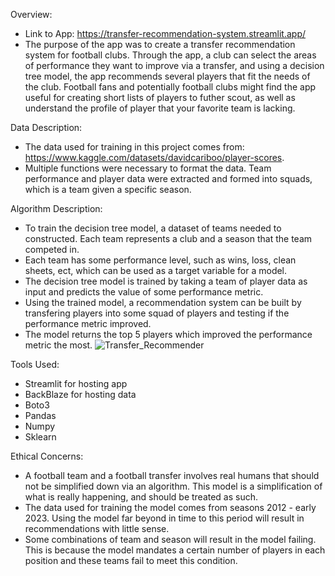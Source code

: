 Overview:
- Link to App: https://transfer-recommendation-system.streamlit.app/
- The purpose of the app was to create a transfer recommendation system for football clubs.
  Through the app, a club can select the areas of performance they want to improve via a transfer,
  and using a decision tree model, the app recommends several players that fit the needs of the club.
  Football fans and potentially football clubs might find the app useful for creating short lists of players to futher scout,
  as well as understand the profile of player that your favorite team is lacking.

Data Description:
- The data used for training in this project comes from: https://www.kaggle.com/datasets/davidcariboo/player-scores.
- Multiple functions were necessary to format the data. Team performance and player data were extracted and formed into squads, which is a team given a specific season.


Algorithm Description:
- To train the decision tree model, a dataset of teams needed to constructed. Each team represents a club and a season that the team competed in.
- Each team has some performance level, such as wins, loss, clean sheets, ect, which can be used as a target variable for a model.
- The decision tree model is trained by taking a team of player data as input and predicts the value of some performance metric.
- Using the trained model, a recommendation system can be built by transfering players into some squad of players and testing if the performance metric improved.
- The model returns the top 5 players which improved the performance metric the most.
![Transfer_Recommender](https://github.com/elliottscott774/ManchesterUtd-Potential-Transfer-Analysis/assets/123982857/4e89ee50-4903-40ea-9807-61c6921e8eb5)


Tools Used: 
- Streamlit for hosting app
- BackBlaze for hosting data
- Boto3
- Pandas
- Numpy
- Sklearn

Ethical Concerns: 
- A football team and a football transfer involves real humans that should not be simplified down via an algorithm.
  This model is a simplification of what is really happening, and should be treated as such.
- The data used for training the model comes from seasons 2012 - early 2023. Using the model far beyond in time to this period will result
   in recommendations with little sense.
- Some combinations of team and season will result in the model failing. This is because the model mandates a certain number of players in each position and these teams fail to meet this condition. 



